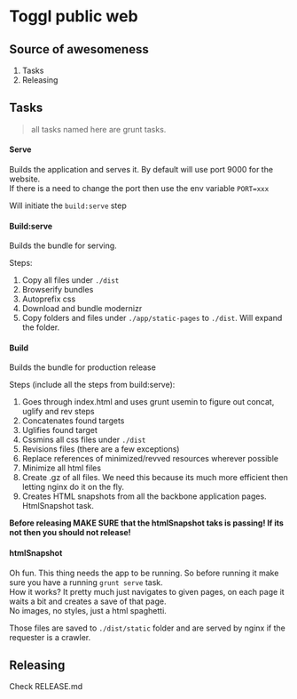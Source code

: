 # Toggl public web

## Source of awesomeness

1. Tasks
2. Releasing

## Tasks

> all tasks named here are grunt tasks. 

#### Serve

Builds the application and serves it. By default will use port 9000 for the website.  
If there is a need to change the port then use the env variable `PORT=xxx`

Will initiate the `build:serve` step

#### Build:serve

Builds the bundle for serving.

Steps:

1. Copy all files under `./dist`
2. Browserify bundles
3. Autoprefix css
4. Download and bundle modernizr 
5. Copy folders and files under `./app/static-pages` to `./dist`. Will expand the folder.  

#### Build

Builds the bundle for production release

Steps (include all the steps from build:serve):

1. Goes through index.html and uses grunt usemin to figure out concat, uglify and rev steps
2. Concatenates found targets
3. Uglifies found target  
4. Cssmins all css files under `./dist`
5. Revisions files (there are a few exceptions)
6. Replace references of minimized/revved resources wherever possible
7. Minimize all html files
8. Create .gz of all files. We need this because its much more efficient then letting nginx do it on the fly.
9. Creates HTML snapshots from all the backbone application pages. HtmlSnapshot task.

**Before releasing MAKE SURE that the htmlSnapshot taks is passing! If its not then you should not release!**

#### htmlSnapshot

Oh fun. This thing needs the app to be running. So before running it make sure you have a running `grunt serve` task.  
How it works? It pretty much just navigates to given pages, on each page it waits a bit and creates a save of that page.  
No images, no styles, just a html spaghetti. 

Those files are saved to `./dist/static` folder and are served by nginx if the requester is a crawler. 
 
## Releasing

Check RELEASE.md

